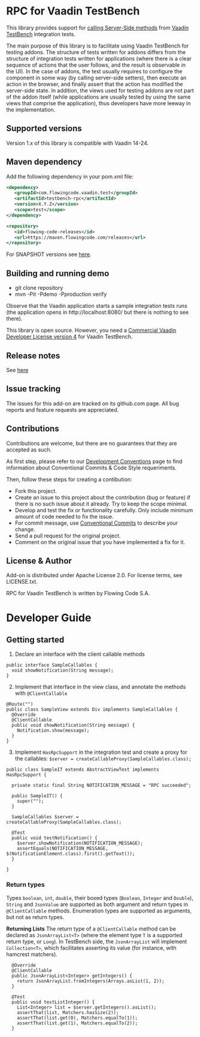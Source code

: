 # RPC for Vaadin TestBench

This library provides support for [calling Server-Side methods](https://vaadin.com/docs/latest/create-ui/element-api/client-server-rpc/#calling-server-side-methods-from-the-client) from [Vaadin TestBench](https://vaadin.com/docs/latest/testing/end-to-end) integration tests.

The main purpose of this library is to facilitate using Vaadin TestBench for testing addons. 
The structure of tests written for addons differs from the structure of integration tests written for applications (where there is a clear sequence of actions that the user follows, and the result is observable in the UI).
In the case of addons, the test usually requires to configure the component in some way (by calling server-side setters), then execute an action in the browser, and finally assert that the action has modified the server-side state.
In addition, the views used for testing addons are not part of the addon itself (while applications are usually tested by using the same views that comprise the application), thus developers have more leeway in the implementation.

## Supported versions

Version 1.x of this library is compatible with Vaadin 14-24.


## Maven dependency

Add the following dependency in your pom.xml file:

```xml
<dependency>
   <groupId>com.flowingcode.vaadin.test</groupId>
   <artifactId>testbench-rpc</artifactId>
   <version>X.Y.Z</version>
   <scope>test</scope>
</dependency>
```
<!-- the above dependency should be updated with latest released version information -->

```xml
<repository>
   <id>flowing-code-releases</id>
   <url>https://maven.flowingcode.com/releases</url>
</repository>
```

For SNAPSHOT versions see [here](https://maven.flowingcode.com/snapshots/).

## Building and running demo

- git clone repository
- mvn -Pit -Pdemo -Pproduction verify

Observe that the Vaadin application starts a sample integration tests runs (the application opens in http://localhost:8080/ but there is nothing to see there).

This library is open source. However, you need a [Commercial Vaadin Developer License version 4](https://github.com/vaadin/testbench/blob/master/LICENSE.txt) for Vaadin TestBench.

## Release notes

See [here](https://github.com/FlowingCode/testbench-rpc/releases)

## Issue tracking

The issues for this add-on are tracked on its github.com page. All bug reports and feature requests are appreciated. 

## Contributions

Contributions are welcome, but there are no guarantees that they are accepted as such. 

As first step, please refer to our [Development Conventions](https://github.com/FlowingCode/DevelopmentConventions) page to find information about Conventional Commits & Code Style requeriments.

Then, follow these steps for creating a contibution:

- Fork this project.
- Create an issue to this project about the contribution (bug or feature) if there is no such issue about it already. Try to keep the scope minimal.
- Develop and test the fix or functionality carefully. Only include minimum amount of code needed to fix the issue.
- For commit message, use [Conventional Commits](https://github.com/FlowingCode/DevelopmentConventions/blob/main/conventional-commits.md) to describe your change.
- Send a pull request for the original project.
- Comment on the original issue that you have implemented a fix for it.

## License & Author

Add-on is distributed under Apache License 2.0. For license terms, see LICENSE.txt.

RPC for Vaadin TestBench is written by Flowing Code S.A.

# Developer Guide

## Getting started

1. Declare an interface with the client callable methods
```
public interface SampleCallables {
  void showNotification(String message);
}
```

2. Implement that interface in the view class, and annotate the methods with `@ClientCallable`
```
@Route("")
public class SampleView extends Div implements SampleCallables {
  @Override
  @ClientCallable
  public void showNotification(String message) {
    Notification.show(message);
  }
}
```

3. Implement `HasRpcSupport` in the integration test and create a proxy for the callables: `$server = createCallableProxy(SampleCallables.class);`

```
public class SampleIT extends AbstractViewTest implements HasRpcSupport {

  private static final String NOTIFICATION_MESSAGE = "RPC succeeded";

  public SampleIT() {
    super("");
  }

  SampleCallables $server = createCallableProxy(SampleCallables.class);

  @Test
  public void testNotification() {
    $server.showNotification(NOTIFICATION_MESSAGE);
    assertEquals(NOTIFICATION_MESSAGE, $(NotificationElement.class).first().getText());
  }
  
}
```

### Return types

Types `boolean`, `int`, `double`, their boxed types (`Boolean`, `Integer` and `Double`), `String` and `JsonValue` are supported as both argument and return types in `@ClientCallable` methods. 
Enumeration types are supported as arguments, but not as return types.

**Returning Lists** The return type of a `@ClientCallable` method can be declared as `JsonArrayList<T>` (where the element type `T` is a supported return type, or `Long`).
In TestBench side, the `JsonArrayList` will implement `Collection<T>`, which facilitates asserting its value (for instance, with hamcrest matchers).

```
  @Override
  @ClientCallable
  public JsonArrayList<Integer> getIntegers() {
    return JsonArrayList.fromIntegers(Arrays.asList(1, 2));
  }
```

```
  @Test
  public void testListInteger() {
    List<Integer> list = $server.getIntegers().asList();
    assertThat(list, Matchers.hasSize(2));
    assertThat(list.get(0), Matchers.equalTo(1));
    assertThat(list.get(1), Matchers.equalTo(2));
  }
```
